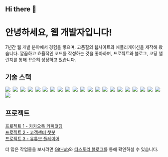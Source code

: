 ## Hi there 👋

<h1>안녕하세요, 웹 개발자입니다!</h1>
<p>
    7년간 웹 개발 분야에서 경험을 쌓으며, 고품질의 웹사이트와 애플리케이션을 제작해 왔습니다. 
    깔끔하고 효율적인 코드를 작성하는 것을 좋아하며, 프로젝트와 블로그, 코딩 챌린지를 통해 
    꾸준히 성장하고 있습니다.
</p>

<h2>기술 스택</h2>
<p>
    <img src="https://img.shields.io/badge/Java-007396?style=flat-square&logo=Java&logoColor=white"/>&nbsp
    <img src="https://img.shields.io/badge/Spring-6DB33F?style=flat-square&logo=Spring&logoColor=white"/>&nbsp
    <img src="https://img.shields.io/badge/HTML5-E34F26?style=flat-square&logo=HTML5&logoColor=white"/>&nbsp
    <img src="https://img.shields.io/badge/CSS3-1572B6?style=flat-square&logo=CSS3&logoColor=white"/>&nbsp
    <img src="https://img.shields.io/badge/JavaScript-F7DF1E?style=flat-square&logo=JavaScript&logoColor=white"/>&nbsp
    <img src="https://img.shields.io/badge/jQuery-0769AD?style=flat-square&logo=jQuery&logoColor=white"/>&nbsp
    <img src="https://img.shields.io/badge/Node.js-339933?style=flat-square&logo=Node.js&logoColor=white"/>&nbsp
    <img src="https://img.shields.io/badge/Vue.js-4FC08D?style=flat-square&logo=Vue.js&logoColor=white"/>&nbsp
    <img src="https://img.shields.io/badge/Thymeleaf-005F0F?style=flat-square&logo=Thymeleaf&logoColor=white"/>&nbsp
    <img src="https://img.shields.io/badge/Oracle-F80000?style=flat-square&logo=Oracle&logoColor=white"/>&nbsp
    <img src="https://img.shields.io/badge/Redis-DC382D?style=flat-square&logo=Redis&logoColor=white"/>&nbsp
    <img src="https://img.shields.io/badge/MariaDB-003545?style=flat-square&logo=MariaDB&logoColor=white"/>&nbsp
    <img src="https://img.shields.io/badge/MySQL-4479A1?style=flat-square&logo=MySQL&logoColor=white"/>&nbsp
    <img src="https://img.shields.io/badge/Git-F05032?style=flat-square&logo=Git&logoColor=white"/>&nbsp
    <img src="https://img.shields.io/badge/SVN-809CC9?style=flat-square&logo=subversion&logoColor=white"/>&nbsp
    <img src="https://img.shields.io/badge/Kotlin-7F52FF?style=flat-square&logo=Kotlin&logoColor=white"/>&nbsp
    <img src="https://img.shields.io/badge/Nginx-009639?style=flat-square&logo=Nginx&logoColor=white"/>&nbsp
    <img src="https://img.shields.io/badge/Linux-FCC624?style=flat-square&logo=Linux&logoColor=white"/>&nbsp
    <img src="https://img.shields.io/badge/Apache-D22128?style=flat-square&logo=Apache&logoColor=white"/>&nbsp
    <img src="https://img.shields.io/badge/Docker-2496ED?style=flat-square&logo=Docker&logoColor=white"/>&nbsp
    <img src="https://img.shields.io/badge/NGINX-009639?style=flat-square&logo=nginx&logoColor=white"/>&nbsp
    <img src="https://img.shields.io/badge/CI/CD-00A3E0?style=flat-square&logo=ci&logoColor=white"/>&nbsp
</p>

<h2>프로젝트</h2>
<ul style="list-style: none; padding: 0;">
    <li><a href="https://github.com/ZeroBin-dev/MYMSG_BE">프로젝트 1 - 카카오톡 카피코딩</a></li>
    <li><a href="https://github.com/ZeroBin-dev/CusCenBot">프로젝트 2 - 고객센터 챗봇</a></li>
    <li><a href="https://github.com/ZeroBin-dev/YoutubePlayerWithKS">프로젝트 3 - 유튜브 플레이어</a></li>
</ul>

<p>
    더 많은 작업물을 보시려면 <a href="https://github.com/ZeroBin-dev">GitHub</a>와  
    <a href="https://zerobin-dev.tistory.com/">티스토리 블로그</a>를 통해 확인하실 수 있습니다.<!--
**sangminla/sangminla** is a ✨ _special_ ✨ repository because its `README.md` (this file) appears on your GitHub profile.

Here are some ideas to get you started:

- 🔭 I’m currently working on ...
- 🌱 I’m currently learning ...
- 👯 I’m looking to collaborate on ...
- 🤔 I’m looking for help with ...
- 💬 Ask me about ...
- 📫 How to reach me: ...
- 😄 Pronouns: ...
- ⚡ Fun fact: ...
-->
